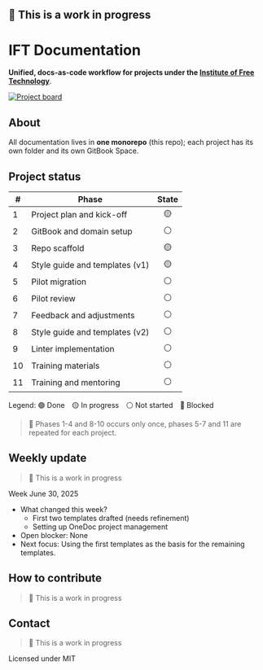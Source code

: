 ## 🚧 This is a work in progress

<!-- header image
<p align="center">
  <img src="images/onedoc-banner.png" alt="OneDoc banner" width="640">
</p>
-->

# IFT Documentation

**Unified, docs-as-code workflow for projects under the [Institute of Free Technology](https://free.technology/)**.

<!-- Write in Markdown → merge a PR → GitBook publishes your product docs automatically.-->

<!-- Todo
[![CI](https://github.com/ift/onedoc/actions/workflows/ci.yml/badge.svg)](actions/workflows/ci.yml)
-->

[![Project board](https://img.shields.io/badge/Project-Board-blue)](https://github.com/orgs/status-im/projects/155/views/1)

<!--

## Table of contents

- [About](#about)
- [Live docs](#live-docs)
- [Project status](#project-status)
- [Weekly update](#weekly-update)
- [How to contribute](#how-to-contribute)
- [Contact](#contact)

-->

## About
 
All documentation lives in **one monorepo** (this repo); each project has its own folder and its own GitBook Space.

<!--

## Live docs

- **Status docs:** <https://docs.free.technology/status/>  
- **Waku docs:** <https://docs.free.technology/waku/>  
- **Logos docs:** <https://docs.free.technology/logos/>  
*(full list in `/docs/LIVE_LINKS.md`)*
-->

## Project status

| #  | Phase                              | State |
|----|------------------------------------| :---: |
| 1  | Project plan and kick-off          | 🟡    |
| 2  | GitBook and domain setup           | ⚪    |
| 3  | Repo scaffold                      | 🟡    |
| 4  | Style guide and templates (v1)     | 🟡    |
| 5  | Pilot migration                    | ⚪    |
| 6  | Pilot review                       | ⚪    |
| 7  | Feedback and adjustments           | ⚪    |
| 8  | Style guide and templates (v2)     | ⚪    |
| 9  | Linter implementation              | ⚪    |
| 10 | Training materials                 | ⚪    |
| 11 | Training and mentoring             | ⚪    |

Legend: 🟢 Done 🟡 In progress ⚪ Not started 🔴 Blocked

> 📒 Phases 1-4 and 8-10 occurs only once, phases 5-7 and 11 are repeated for each project.

## Weekly update

> 🚧 This is a work in progress

Week June 30, 2025

- What changed this week?
	- First two templates drafted (needs refinement)
	- Setting up OneDoc project management
- Open blocker: None  
- Next focus: Using the first templates as the basis for the remaining templates.


<!--
*(Previous weeks archived in `/status-log/`)*
-->

## How to contribute

> 🚧 This is a work in progress

<!--
1. Fork or clone this repo.
2. Work in your product folder (`/status`, `/waku`, …).  
3. Open a pull-request; the CI linter and docs preview will guide you.

For style, naming and review rules see the **[Style Guide](docs/STYLE_GUIDE.md)**.

-->
## Contact

> 🚧 This is a work in progress
<!--
Questions or ideas? Join us on **Discord → `#onedoc`**  
Invite link: <https://discord.gg/ift-onedoc>
-->

Licensed under MIT
